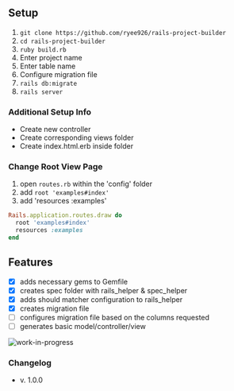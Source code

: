 ## Setup
1. `git clone https://github.com/ryee926/rails-project-builder`
2. `cd rails-project-builder`
3. `ruby build.rb`
4. Enter project name
5. Enter table name
6. Configure migration file
7. `rails db:migrate`
8. `rails server`

### Additional Setup Info
- Create new controller
- Create corresponding views folder
- Create index.html.erb inside folder

### Change Root View Page
1. open `routes.rb` within the 'config' folder
2. add `root 'examples#index'`
3. add 'resources :examples'

```ruby
Rails.application.routes.draw do
  root 'examples#index'
  resources :examples
end
```


## Features
- [x] adds necessary gems to Gemfile
- [x] creates spec folder with rails_helper & spec_helper
- [x] adds should matcher configuration to rails_helper
- [x] creates migration file
- [ ] configures migration file based on the columns requested
- [ ] generates basic model/controller/view

![work-in-progress](https://media.giphy.com/media/3o7btQ0NH6Kl8CxCfK/giphy.gif)

### Changelog
- v. 1.0.0
